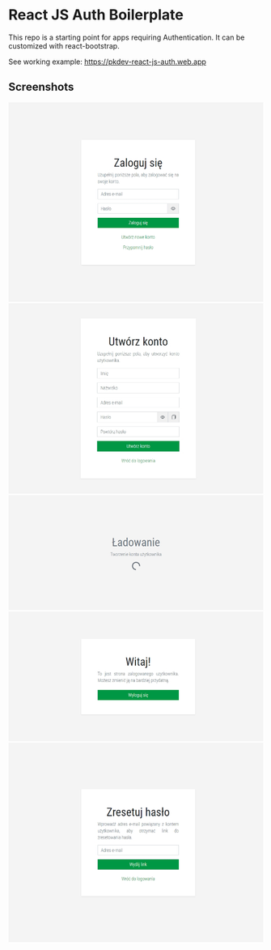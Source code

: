 # React JS Auth Boilerplate

This repo is a starting point for apps requiring Authentication. It can be customized with react-bootstrap.

See working example: https://pkdev-react-js-auth.web.app

## Screenshots

![Login screen](/screenshots/login.png)
![Create account](/screenshots/create-account.png)
![Loading](/screenshots/loading.png)
![User Page](/screenshots/user-page.png)
![Reset Password](/screenshots/reset-password.png)
